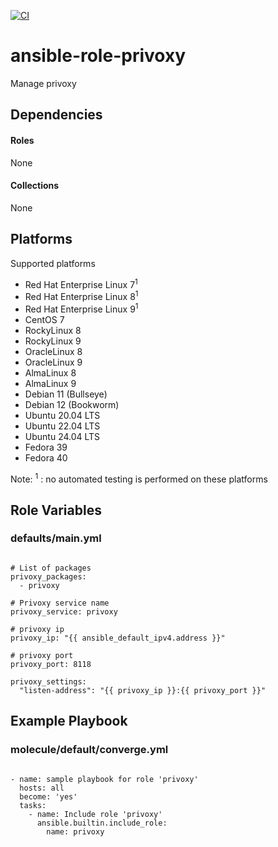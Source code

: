 [![CI](https://github.com/de-it-krachten/ansible-role-privoxy/workflows/CI/badge.svg?event=push)](https://github.com/de-it-krachten/ansible-role-privoxy/actions?query=workflow%3ACI)


# ansible-role-privoxy

Manage privoxy 



## Dependencies

#### Roles
None

#### Collections
None

## Platforms

Supported platforms

- Red Hat Enterprise Linux 7<sup>1</sup>
- Red Hat Enterprise Linux 8<sup>1</sup>
- Red Hat Enterprise Linux 9<sup>1</sup>
- CentOS 7
- RockyLinux 8
- RockyLinux 9
- OracleLinux 8
- OracleLinux 9
- AlmaLinux 8
- AlmaLinux 9
- Debian 11 (Bullseye)
- Debian 12 (Bookworm)
- Ubuntu 20.04 LTS
- Ubuntu 22.04 LTS
- Ubuntu 24.04 LTS
- Fedora 39
- Fedora 40

Note:
<sup>1</sup> : no automated testing is performed on these platforms

## Role Variables
### defaults/main.yml
<pre><code>
# List of packages
privoxy_packages:
  - privoxy

# Privoxy service name
privoxy_service: privoxy

# privoxy ip
privoxy_ip: "{{ ansible_default_ipv4.address }}"

# privoxy port
privoxy_port: 8118

privoxy_settings:
  "listen-address": "{{ privoxy_ip }}:{{ privoxy_port }}"
</pre></code>




## Example Playbook
### molecule/default/converge.yml
<pre><code>
- name: sample playbook for role 'privoxy'
  hosts: all
  become: 'yes'
  tasks:
    - name: Include role 'privoxy'
      ansible.builtin.include_role:
        name: privoxy
</pre></code>
